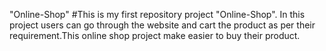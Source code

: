 "Online-Shop"
#This is my first repository project "Online-Shop". In this project users can go through the website and cart the product as per their requirement.This online shop project make 
easier to buy their product.
